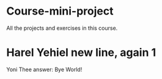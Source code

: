 # Course-mini-project
All the projects and exercises in this course.
# Harel Yehiel new line, again 1
Yoni Thee answer: Bye World!